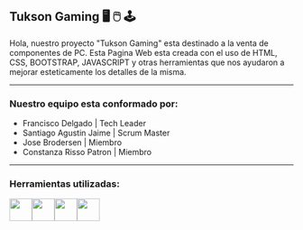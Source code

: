 <H2 class="h2">Tukson Gaming 🖥 🖱 🕹</H2>
Hola, nuestro proyecto "Tukson Gaming" esta destinado a la venta de componentes de PC. Esta Pagina Web esta creada con el uso de HTML, CSS, BOOTSTRAP, JAVASCRIPT y otras herramientas que nos ayudaron a mejorar esteticamente los detalles de la misma. 
<HR>
<H3>Nuestro equipo esta conformado por:</H3> 
<ul>
  <li> 
  Francisco Delgado | Tech Leader
  </li>
<li> 
  Santiago Agustin Jaime | Scrum Master
  </li>
  <li> 
 Jose Brodersen | Miembro
  </li>
  <li> 
  Constanza Risso Patron | Miembro
  </li>
  </ul>
  <HR>
  <H3>Herramientas utilizadas:</H3>
  <div style="display: flex;">
  <img src='https://upload.wikimedia.org/wikipedia/commons/thumb/6/61/HTML5_logo_and_wordmark.svg/170px-HTML5_logo_and_wordmark.svg.png' width='40px'>
  <img src='https://upload.wikimedia.org/wikipedia/commons/thumb/d/d5/CSS3_logo_and_wordmark.svg/1452px-CSS3_logo_and_wordmark.svg.png' width='40px'>
  <img src='https://www.drupal.org/files/project-images/bootstrap5.jpeg' width='40px'>
  <img src='https://upload.wikimedia.org/wikipedia/commons/thumb/9/99/Unofficial_JavaScript_logo_2.svg/1200px-Unofficial_JavaScript_logo_2.svg.png' width='40px'>
  </div>

  
